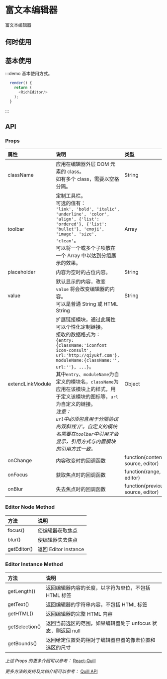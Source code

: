 # 富文本编辑器

富文本编辑器

## 何时使用


## 基本使用

:::demo 基本使用方式。

```js
  render() {
    return (
      <RichEditor/>
    );
  }
```
:::


## API

### Props

|属性|说明|类型|默认值|
|:-|:-|:-|:-|
| className | 应用在编辑器外层 DOM 元素的 class。<br/>如有多个 class，需要以空格分隔。 | String | `''` |
| toolbar | 定制工具栏。<br/>可选的值有：<br/>`'link', 'bold', 'italic', 'underline', 'color', 'align', {'list': 'ordered'}, {'list': 'bullet'}, 'emoji', 'image', 'size', 'clean'`。<br/>可以将一个或多个子项放在一个 Array 中以达到分组展示的效果。| Array | `[['link', 'bold', 'italic', 'underline'], ['color'], ['align'], [{'list': 'ordered'}, {'list': 'bullet'}], ['emoji'], ['image'], ['size'], ['clean']]` |
| placeholder | 内容为空时的占位内容。 | String | `''` |
| value | 默认显示的内容，改变 `value` 将会改变编辑器的内容。<br/>可以是普通 String 或 HTML String | String | `''` |
| extendLinkModule | 扩展链接模块，通过此属性可以个性化定制链接。<br/>接收的数据格式为：<br/>`{entry:{className:'iconfont icon-consult', url:'http://qiyukf.com'}, moduleName:{className:'', url:''}, ...}`。<br/>其中`entry`、`moduleName`为自定义的模块名，`className`为应用在该模块上的样式，用于定义该模块的图标等，`url`为自定义的链接。<br/>_注意：<br/>`url`中必须包含用于分隔协议的双斜线'//'。自定义的模块名需要在`toolbar`中引用才会显示，引用方式与内置模块的引用方式一致。_ | Object | `{}` |
| onChange | 内容改变时的回调函数 | function(content, delta, source, editor) | `noop` |
| onFocus | 获取焦点时的回调函数 | function(range, source, editor) | `noop` |
| onBlur | 失去焦点时的回调函数 | function(previousRange, source, editor) | `noop` |


### Editor Node Method

|方法|说明|
|:-|:-|
| focus() | 使编辑器获取焦点 |
| blur() | 使编辑器失去焦点 |
| getEditor() | 返回 Editor Instance |


### Editor Instance Method

|方法|说明|
|:-|:-|
| getLength() | 返回编辑器内容的长度，以字符为单位，不包括 HTML 标签 |
| getText() | 返回编辑器的字符串内容，不包括 HTML 标签 |
| getHTML() | 返回编辑器的完整 HTML 内容 |
| getSelection() | 返回当前选区的范围，如果编辑器处于 unfocus 状态，则返回 null |
| getBounds() | 返回给定位置处的相对于编辑器容器的像素位置和选区的尺寸 |


_上述 Props 的更多介绍可以参考：_
[React-Quill](https://github.com/zenoamaro/react-quill)  

_更多方法的支持及文档介绍可以参考：_
[Quill API](https://quilljs.com/docs/api)
